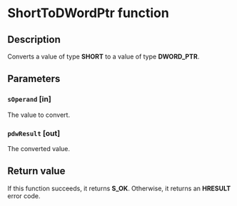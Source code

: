 # ShortToDWordPtr function

## Description

Converts a value of type **SHORT** to a value of type **DWORD_PTR**.

## Parameters

### `sOperand` [in]

The value to convert.

### `pdwResult` [out]

The converted value.

## Return value

If this function succeeds, it returns **S_OK**. Otherwise, it returns an **HRESULT** error code.